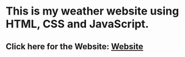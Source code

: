 # This is my weather website using HTML, CSS and JavaScript.

## Click here for the Website: [**Website**](https://sayankumardas0007.github.io/Weather-Website/)
